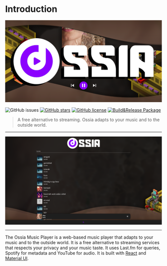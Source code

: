 # Introduction

![Ossia](https://raw.githubusercontent.com/Team-Ossia/ossia-web-player/master/public/og_preview.png)

![GitHub issues](https://img.shields.io/github/issues/Team-Ossia/ossia-web-player)
[![GitHub stars](https://img.shields.io/github/stars/Team-Ossia/ossia-web-player)](https://github.com/Team-Ossia/ossia-web-player/stargazers) [![GitHub license](https://img.shields.io/github/license/Team-Ossia/ossia-web-player)](https://github.com/Team-Ossia/ossia-web-player)
[![Build&Release Package](https://github.com/Team-Ossia/ossia-web-player/actions/workflows/ci.yml/badge.svg)](https://github.com/Team-Ossia/ossia-web-player/actions/workflows/ci.yml)

> A free alternative to streaming. Ossia adapts to your music and to the outside world.

---

![Screenshot](https://raw.githubusercontent.com/Team-Ossia/ossia-web-player/master/public/screenshots/desktop_1.png)

---
The Ossia Music Player is a web-based music player that adapts to your music and to the outside world. It is a free alternative to streaming services that respects your privacy and your music taste. It uses Last.fm for queries, Spotify for metadata and YouTube for audio. It is built with [React](https://reactjs.org/) and [Material UI](https://mui.com/material-ui/).

